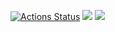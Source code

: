 [![Actions Status](https://github.com/vadim2030/frontend-project-44/workflows/hexlet-check/badge.svg)](https://github.com/vadim2030/frontend-project-44/actions)
<a href="https://codeclimate.com/github/vadim2030/frontend-project-44/maintainability"><img src="https://api.codeclimate.com/v1/badges/959a1baab78b9d00d47a/maintainability" /></a>
<a href="https://codeclimate.com/github/vadim2030/frontend-project-44/test_coverage"><img src="https://api.codeclimate.com/v1/badges/959a1baab78b9d00d47a/test_coverage" /></a>